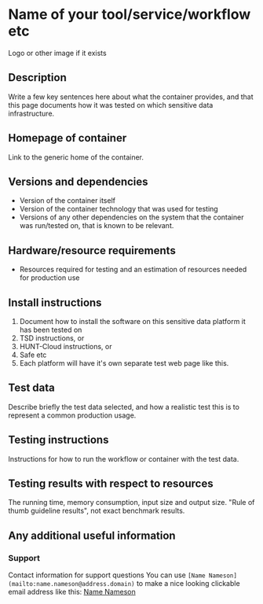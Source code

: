 # Name of your tool/service/workflow etc
Logo or other image if it exists

## Description
Write a few key sentences here about what the container provides, and that this page documents how it was tested on which sensitive data infrastructure.

## Homepage of container
Link to the generic home of the container.

## Versions and dependencies
* Version of the container itself
* Version of the container technology that was used for testing
* Versions of any other dependencies on the system that the container was run/tested on, that is known to be relevant.

## Hardware/resource requirements
* Resources required for testing and an estimation of resources needed for production use

## Install instructions
1. Document how to install the software on this sensitive data platform it has been tested on  
2. TSD instructions, or  
3. HUNT-Cloud instructions, or  
4. Safe etc
5. Each platform will have it's own separate test web page like this.

## Test data
Describe briefly the test data selected, and how a realistic test this is to represent a common production usage.

## Testing instructions 
Instructions for how to run the workflow or container with the test data.

## Testing results with respect to resources
The running time, memory consumption, input size and output size. "Rule of thumb guideline results", not exact benchmark results.

## Any additional useful information

### Support
Contact information for support questions
You can use `[Name Nameson](mailto:name.nameson@address.domain)` to make a nice looking clickable email address like this: [Name Nameson](mailto:name.nameson@address.domain)
